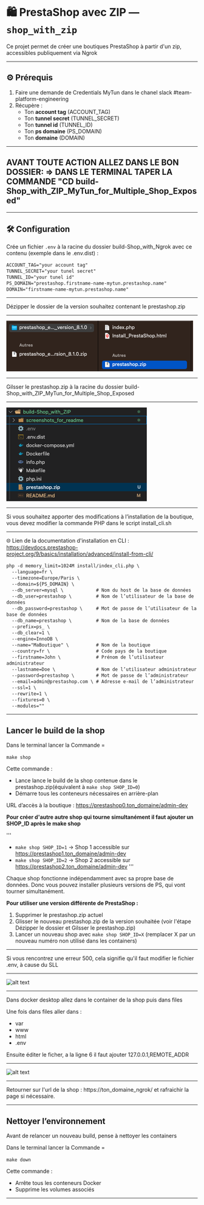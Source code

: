 # 🛍️ PrestaShop avec ZIP — `shop_with_zip`

Ce projet permet de créer une boutiques PrestaShop à partir d'un zip, accessibles publiquement via Ngrok

---

## ⚙️ Prérequis

1. Faire une demande de Credentials MyTun dans le chanel slack #team-platform-engineering
2. Récupère :
   - Ton **account tag** (ACCOUNT_TAG)
   - Ton **tunnel secret** (TUNNEL_SECRET) 
   - Ton **tunnel id** (TUNNEL_ID)
   - Ton **ps domaine** (PS_DOMAIN) 
   - Ton **domaine** (DOMAIN) 

---

##  AVANT TOUTE ACTION ALLEZ DANS LE BON DOSSIER: => DANS LE TERMINAL TAPER LA COMMANDE "CD build-Shop_with_ZIP_MyTun_for_Multiple_Shop_Exposed"

---

## 🛠️ Configuration

Crée un fichier `.env` à la racine du dossier build-Shop_with_Ngrok avec ce contenu (exemple dans le .env.dist) :
```
ACCOUNT_TAG="your account tag"
TUNNEL_SECRET="your tunel secret"
TUNNEL_ID="your tunel id"
PS_DOMAIN="prestashop.firstname-name-mytun.prestashop.name"
DOMAIN="firstname-name-mytun.prestashop.name"

```

---

Dézipper le dossier de la version souhaitez contenant le prestashop.zip

---

![alt text](/build-Shop_with_ZIP_MyTun_for_Multiple_Shop_Exposed/screenshots_for_readme/image.png)

---

Gilsser le prestashop.zip à la racine du dossier build-Shop_with_ZIP_MyTun_for_Multiple_Shop_Exposed

---

![alt text](/build-Shop_with_ZIP_MyTun_for_Multiple_Shop_Exposed/screenshots_for_readme/image1.png)

---

Si vous souhaitez apporter des modifications à l’installation de la boutique, vous devez modifier la commande PHP dans le script install_cli.sh

---

🌐 Lien de la documentation d'installation en CLI : https://devdocs.prestashop-project.org/9/basics/installation/advanced/install-from-cli/

```
php -d memory_limit=1024M install/index_cli.php \
  --language=fr \
  --timezone=Europe/Paris \
  --domain=${PS_DOMAIN} \
  --db_server=mysql \            # Nom du host de la base de données
  --db_user=prestashop \         # Nom de l’utilisateur de la base de données
  --db_password=prestashop \     # Mot de passe de l’utilisateur de la base de données
  --db_name=prestashop \         # Nom de la base de données
  --prefix=ps_ \
  --db_clear=1 \
  --engine=InnoDB \
  --name="MaBoutique" \          # Nom de la boutique
  --country=fr \                 # Code pays de la boutique
  --firstname=John \             # Prénom de l’utilisateur administrateur
  --lastname=Doe \               # Nom de l’utilisateur administrateur
  --password=prestashop \        # Mot de passe de l’administrateur
  --email=admin@prestashop.com \ # Adresse e-mail de l’administrateur
  --ssl=1 \
  --rewrite=1 \
  --fixtures=0 \
  --modules=""

```
---


## Lancer le build de la shop

Dans le terminal lancer la Commande = 

```make shop```
      
Cette commande :
   - Lance lance le build de la shop contenue dans le prestashop.zip(équivalent à `make shop SHOP_ID=0`)
   - Démarre tous les conteneurs nécessaires en arrière-plan

URL d’accès à la boutique : https://prestashop0.ton_domaine/admin-dev

**Pour créer d'autre autre shop qui tourne simultanément il faut ajouter un SHOP_ID après le make shop**

'''
- `make shop SHOP_ID=1` → Shop 1 accessible sur https://prestashop1.ton_domaine/admin-dev
- `make shop SHOP_ID=2` → Shop 2 accessible sur https://prestashop2.ton_domaine/admin-dev
'''

Chaque shop fonctionne indépendamment avec sa propre base de données. Donc vous pouvez installer plusieurs versions de PS, qui vont tourner simultanément.

**Pour utiliser une version différente de PrestaShop :**
1. Supprimer le prestashop.zip actuel
2. Glisser le nouveau prestashop.zip de la version souhaitée (voir l'étape Dézipper le dossier et Gilsser le prestashop.zip)
3. Lancer un nouveau shop avec `make shop SHOP_ID=X` (remplacer X par un nouveau numéro non utilisé dans les containers)

---

Si vous rencontrez une erreur 500, cela signifie qu'il faut modifier le fichier .env, à cause du SLL

---

![alt text](/build-Shop_with_ZIP_MyTun_for_Multiple_Shop_Exposed/screenshots_for_readme/image6.png)

---

Dans docker desktop allez dans le container de la shop puis dans files

Une fois dans files aller dans : 
   - var
   - www
   - html
   - .env

Ensuite éditer le ficher, a la ligne 6 il faut ajouter 127.0.0.1,REMOTE_ADDR

---

![alt text](/build-Shop_with_ZIP_MyTun_for_Multiple_Shop_Exposed/screenshots_for_readme/image7.png)

---

Retourner sur l'url de la shop : https://ton_domaine_ngrok/ et rafraichir la page si nécessaire.

---

## Nettoyer l’environnement

Avant de relancer un nouveau build, pense à nettoyer les containers

Dans le terminal lancer la Commande = 

```make down```

Cette commande :
   - Arrête tous les conteneurs Docker
   - Supprime les volumes associés
   
---
